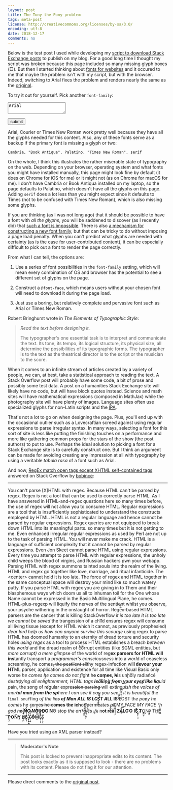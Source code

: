 ```yaml
---
layout: post
title: The Tony the Pony problem
tags: meta-post 
license: http://creativecommons.org/licenses/by-sa/3.0/
encoding: utf-8
date: 2018-12-17
comments: no
---
```


Below is the test post I used while developing my
[script to download Stack Exchange posts](https://github.com/jericson/se2jekyll.rb)
to publish on my blog. For a good long time I thought my script was
broken because this page included so many missing glyph boxes
(&#x25a1;<!-- https://stackoverflow.com/a/22636426/1438 -->). But then
I started thinking about
[fonts for websites](https://meta.stackexchange.com/questions/315762/why-do-some-parts-of-the-standard-theme-use-different-fonts-than-the-rest-of-the)
and it occured to me that maybe the problem isn't with my script, but
with the browser. Indeed, switching to Arial fixes the problem and
renders nearly the same as the
[original](http://stackoverflow.com/a/1732454/18936).

To try it out for yourself. Pick another `font-family`:
  <textarea name="pickfont">Arial</textarea>

  <button type="button"
          onclick='document.body.style.fontFamily = document.querySelector("textarea").value'>
    submit
  </button>
    
Arial, Courier or Times New Roman work pretty well because they have
all the glyphs needed for this content. Also, any of these fonts serve
as a backup if the primary font is missing a glyph or two:

    Cambria, "Book Antiqua", Palatino, "Times New Roman", serif

On the whole, I think this illustrates the rather miserable state of
typography on the web. Depending on your browser, operating system and
what fonts you might have installed manually, this page might look
fine by default (it does on Chrome for iOS for me) or it might not (as
on Chrome for macOS for me). I don't have Cambria or Book Antiqua
installed on my laptop, so the page defaults to Palatino, which
doesn't have all the glyphs on this page. Adding `serif` does a lot
less than you might expect since it defaults to Times (not to be
confused with Times New Roman), which is also missing some glyphs.

If you are thinking (as I was not long ago) that it should be possible
to have a font with _all the glyphs_, you will be saddened to discover
(as I recently did) that
[such a font is impossible](https://stackoverflow.com/a/34734338/1438). There
is also
[a mechanism for constructing a new font family](https://developers.google.com/web/fundamentals/performance/optimizing-content-efficiency/webfont-optimization),
but that can be tricky to do without imposing a page load
penalty. When you can't predict what glyphs are needed with certainty
(as is the case for user-contributed content), it can be especially
difficult to pick out a font to render the page correctly.

From what I can tell, the options are:

1. Use a series of font possibilities in the `font-family` setting,
   which will mean every combination of OS and browser has the
   potential to see a different set of glyphs on the page.

2. Construct a `@font-face`, which means users without your chosen
   font will need to download it during the page load.

3. Just use a boring, but relatively complete and pervasive font such
   as Arial or Times New Roman.

Robert Bringhurst wrote in _The Elements of Typographic Style_:

> _Read the text before designing it._
>
> The typographer's one essential task is to interpret and communicate
> the text. Its tone, its tempo, its logical structure, its physical
> size, all determine the possibilities of its typographic forms. The
> typographer is to the text as the theatrical director is to the
> script or the musician to the score.

When it comes to an infinite stream of articles created by a variety
of people, we can, at best, take a statistical approach to reading the
text. A Stack Overflow post will probably have some code, a bit of
prose and possibly some test data. A post on a humanities Stack
Exchange site will likely have no code, but will have block quotes
instead. Science and math sites will have mathematical expressions
(composed in MathJax) while the photography site will have plenty of
images. Language sites often use specialized glyphs for non-Latin
scripts and the
[IPA](https://en.wikipedia.org/wiki/International_Phonetic_Alphabet).


That's not a lot to go on when designing the page. Plus, you'll end up
with the occasional outlier such as a Lovecraftian screed against
using regular expressions to parse irregular syntax. In many ways,
selecting a font for this sort of site is less like putting the
finishing touches on a performance and more like gathering common
props for the stars of the show (the post authors) to put to
use. Perhaps the ideal solution to picking a font for a Stack Exchange
site is to carefully construct one. But I think an argument can be
made for avoiding creating any impression at all with typography by
using a veritable _tabula rasa_ of a font such as Arial.

And now,
[RegEx match open tags except XHTML self-contained tags](http://stackoverflow.com/a/1732454/18936)
answered on Stack Overflow by <a alt="bobince"
href="http://stackoverflow.com/users/18936/bobince">bobince</a>:

---

You can't parse [X]HTML with regex. Because HTML can't be parsed by regex. Regex is not a tool that can be used to correctly parse HTML. As I have answered in HTML-and-regex questions here so many times before, the use of regex will not allow you to consume HTML. Regular expressions are a tool that is insufficiently sophisticated to understand the constructs employed by HTML. HTML is not a regular language and hence cannot be parsed by regular expressions. Regex queries are not equipped to break down HTML into its meaningful parts. so many times but it is not getting to me. Even enhanced irregular regular expressions as used by Perl are not up to the task of parsing HTML. You will never make me crack. HTML is a language of sufficient complexity that it cannot be parsed by regular expressions. Even Jon Skeet cannot parse HTML using regular expressions. Every time you attempt to parse HTML with regular expressions, the unholy child weeps the blood of virgins, and Russian hackers pwn your webapp. Parsing HTML with regex summons tainted souls into the realm of the living. HTML and regex go together like love, marriage, and ritual infanticide. The &lt;center> cannot hold it is too late. The force of regex and HTML together in the same conceptual space will destroy your mind like so much watery putty. If you parse HTML with regex you are giving in to Them and their blasphemous ways which doom us all to inhuman toil for the One whose Name cannot be expressed in the Basic Multilingual Plane, he comes. HTML-plus-regexp will liquify the n​erves of the sentient whilst you observe, your psyche withering in the onslaught of horror. Rege̿̔̉x-based HTML parsers are the cancer that is killing StackOverflow <i>it is too late it is too late we cannot be saved</i> the trangession of a chi͡ld ensures regex will consume all living tissue (except for HTML which it cannot, as previously prophesied) <i>dear lord help us how can anyone survive this scourge</i> using regex to parse HTML has doomed humanity to an eternity of dread torture and security holes <i>using rege</i>x as a tool to process HTML establishes a brea<i>ch between this world</i> and the dread realm of c͒ͪo͛ͫrrupt entities (like SGML entities, but <i>more corrupt) a mere glimp</i>se of the world of reg​<b>ex parsers for HTML will ins</b>​tantly transport a p<i>rogrammer's consciousness i</i>nto a w<i>orl</i>d of ceaseless screaming, he comes<strike>, the pestilent sl</strike>ithy regex-infection wil​<b>l devour your HT</b>​ML parser, application and existence for all time like Visual Basic only worse <i>he comes he com</i>es <i>do not fi</i>​ght h<b>e com̡e̶s, ̕h̵i</b>​s un̨ho͞ly radiańcé de<i>stro҉ying all enli̍̈́̂̈́ghtenment, HTML tags <b>lea͠ki̧n͘g fr̶ǫm ̡yo​͟ur eye͢s̸ ̛l̕ik͏e liq</b>​uid p</i>ain, the song of re̸gular exp​re<strike>ssion parsing </strike>will exti<i>​nguish the voices of mor​<b>tal man from the sp</b>​here I can see it can you see ̲͚̖͔̙î̩́t̲͎̩̱͔́̋̀ it is beautiful t​</i>he f<code>inal snuf</code>fing o<i>f the lie​<b>s of Man ALL IS LOŚ͖̩͇̗̪̏̈́T A</b></i><b>LL I​S L</b>OST th<i>e pon̷y he come</i>s he c̶̮om<strike>es he co</strike><b><strike>me</strike>s t<i>he</i> ich​</b>or permeat<i>es al</i>l MY FAC<i>E MY FACE ᵒh god n<b>o NO NOO̼</b></i><b>O​O N</b>Θ stop t<i>he an​*̶͑̾̾​̅ͫ͏̙̤g͇̫͛͆̾ͫ̑͆l͖͉̗̩̳̟̍ͫͥͨ</i>e̠̅s<code> ͎a̧͈͖r̽̾̈́͒͑e</code> n<b>​ot rè̑ͧ̌aͨl̘̝̙̃ͤ͂̾̆ ZA̡͊͠͝LGΌ ISͮ̂҉̯͈͕̹̘̱ T</b>O͇̹̺ͅƝ̴ȳ̳ TH̘<b>Ë͖́̉ ͠P̯͍̭O̚​N̐Y̡ H̸̡̪̯ͨ͊̽̅̾̎Ȩ̬̩̾͛ͪ̈́̀́͘ ̶̧̨̱̹̭̯ͧ̾ͬC̷̙̲̝͖ͭ̏ͥͮ͟Oͮ͏̮̪̝͍M̲̖͊̒ͪͩͬ̚̚͜Ȇ̴̟̟͙̞ͩ͌͝</b>S̨̥̫͎̭ͯ̿̔̀ͅ

---
Have you tried using an XML parser instead?

---

> **Moderator's Note**
>
> This post is locked to prevent inappropriate edits to its content. The post looks exactly as it is supposed to look - there are no problems with its content. Please do not flag it for our attention.

---

Please direct comments to the [original post](http://stackoverflow.com/a/1732454/18936).

<!--  LocalWords:  Bringhurst
 -->
